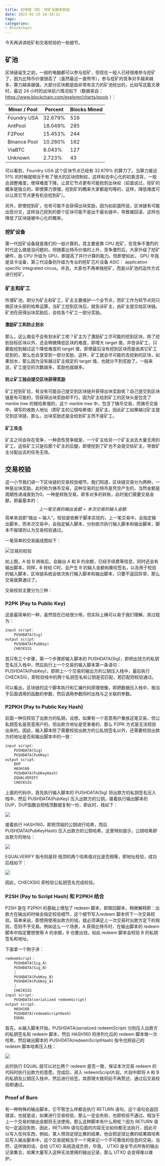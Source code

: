 ```yaml
---
title: 区块链（四）：挖矿与脚本校验
date: 2023-02-25 16:18:12
tags:
categories:
- Blockchain
---
```


今天再讲讲挖矿和交易校验的一些细节。

<!--more-->

## 矿池

区块链诞生之初，一般的电脑都可以参与挖矿，但现在一般人已经很难参与挖矿了，因为比特币价值很高了（虽然最近一直熊市），参与挖矿的竞争对手越来越多，算力越来越强，大部分区块都是由非常有实力的矿池挖出的，比如写这篇文章时，最近 24 小时的出块前六情况如下（数据来自：https://www.blockchain.com/explorer/charts/pools ）：

| **Miner / Pool** | **Percent** | **Blocks Mined** |
| ---------------- | ----------- | ---------------- |
| Foundry USA      | 32.679%     | 516              |
| AntPool          | 18.049%     | 285              |
| F2Pool           | 15.453%     | 244              |
| Binance Pool     | 10.260%     | 162              |
| ViaBTC           | 8.043%      | 127              |
| Unknown          | 2.723%      | 43               |

可以看到，Foundry USA 这个区块节点已经有 32.679% 的算力了。当算力接近 51% 的时候就相当于有了很大的区块控制权，这样和去中心化的初衷违背，一般会调整难度，使得难度下降，让其它节点更有可能抢到出块权（前面说过，挖矿的概率是独立的，即使算力很强，挖到矿的概率大家都是均等的，这样，降低难度可以让其它节点更有机会挖到矿）。

另外，即使挖到矿，也有可能不会获得出块奖励，因为如前面所说，区块链有可能出现分叉，这样自己挖到的那个区块可能不是出于最长链中，导致被回滚，这样也降低了区块链被中心化的概率。



### 挖矿设备

第一代挖矿设备就是我们的一般计算机，其主要是靠 CPU 挖矿，在竞争不激烈的时代这么做是没问题的。但随着比特币价值的上升，竞争激烈后，大家升级了挖矿硬件，由 CPU 升级为 GPU，即提高了并行计算的能力。但即使如此， GPU 毕竟是显卡设备，第三代设备则升级为专业的挖矿芯片设备 ASIC： application specific integrated circus。并且，大家也不再单独挖矿，而是以矿池的运作方式进行挖矿。



### 矿主和矿工

所谓矿池，即分为矿主和矿工，矿主主要维护一个全节点，而矿工作为轻节点则只做区块头部的哈希运算，当矿工挖到区块后，就告诉矿主，由矿主提交给区块链。矿池在获得出块奖励后，会给各个矿工一部分奖励。



#### 激励矿工和防止划水

那么，这么做会不会有划水矿工呢？矿主为了激励矿工尽可能的挖到区块，除了挖到目标区块以外，还会稍微降低区块的难度，即增大 target 值，并告诉矿工，只要能挖到越过这个降低难度的 target 值，即使最后没有挖到区块而是由其它矿工挖到的，那么也会享受到一部分奖励，这样，矿工就会尽可能的去挖新的区块，如果划水，那么因为没有越过矿主规定的 target 值，也就分不到奖励了。一般来说，矿工提交的次数越多，奖励也就越多。



#### 防止矿工独自提交区块获得奖励

矿工挖到矿后，有没有可能自己提交到区块链并获得出块奖励呢？自己提交到区块链是有可能的，但获得出块奖励却不行。因为矿主给到矿工的区块头是包含了 merkle tree 的根哈希值的，这个 merkle tree 中，包含了铸币交易，而铸币交易中，填写的收款人地址（即矿主的公钥哈希值）是矿主，因此矿工如果越过矿主提交到区块链，那么，出块奖励还是会给到矿主而不是矿工。



#### 矿工攻击

矿主之间会存在竞争，一种恶性竞争就是，一个矿主给另一个矿主派去大量无用的矿工，这些矿工只是拉那个矿主的后腿，即使挖到了矿也不会提交给矿主，导致矿主分配出去的任务无效。



## 交易校验

这一小节我们讲一下区块链的交易校验细节。我们知道，区块链交易分为两种，一种是出块奖励，此时称为铸币交易，这种交易的比特币是凭空产生的，当然金额是周期性递减直到为0。一种是转账交易，即多对多的转账，此时我们需要交易金额，即最基本的：
$$
上一笔交易的输出金额 = 本次交易的输入金额
$$
简单来说即“输出 = 输入”。校验是依赖于脚本实现的，上一笔交易中，会指定输出脚本，而本次交易中，会指定输入脚本，分别依次执行输入脚本和输出脚本，脚本不报错则认为交易校验通过。

一笔简单的交易画成图如下：

![交易的校验](https://www.jackhuang.cc/svg/blockchain-verify-dealing.svg)

如上图，A 给 B 转账后，会输出 A 和 B 的余额，已经手续费等信息，同时还会有输出脚本，同样，B 转给 C时，会产生 B 的输入金额和撕咬签名，以及用于校验的输入脚本，区块链系统会依次执行输入脚本和输出脚本，只要不返回异常，那么交易就算通过了。

交易校验主要分为三种：

### P2PK (Pay to Public Key)

这是最简单的一种，虽然现在已经很少用，但实际上确可以易于我们理解，其过程为：

```rust
input script:
	PUSHDATA(Sig)
output script:
	PUSHDATA(PubKey)
	CHECKSIG
```

其只有三个步骤，第一个步骤即输入脚本的 PUSHDATA(Sig)，即把出钱方的私钥签名压入栈中，然后执行上一个交易的输入脚本第一条语句：PUSHDATA(PubKey)，即把上一个交易的输出方的公钥压入栈中，最后执行 CHECKSIG，即校验栈中的两个私钥签名和公钥是否匹配，若匹配则校验通过。

可以看出，区块链的这个脚本执行和汇编代码原理很像，即把数据压入栈中，相当于后面调用的函数的参数，然后调用参数同时出栈与之关联的参数。



### P2PKH (Pay to Public Key Hash)

前面一种仅校验了出款方的私钥，设想，如果有一个恶意用户重放这笔交易，但公私钥签名是恶意用户的，但出款方地址是受害者的，那么 P2PK 方式是无法校验出来的。因此，输入脚本除了需要校验出款方的公私钥签名以外，还需要校验出款方的地址是否和输出脚本中的一致：

```rust
input script:
	PUSHDATA(Sig)
	PUSHDATA(PubKey)
output script:
	DUP 
	HASH160 
	PUSHDATA(PubKeyHash) 
	EQUALVERIFY 
	CHECKSIG
```

上面的代码中，首先执行输入脚本的 PUSHDATA(Sig) 将出款方的私钥签名压入栈中，然后 PUSHDATA(PubKey) 压入出款方的公钥。接着执行输出脚本的 DUP，DUP函数会把栈顶数据复制一份，即此时，栈如下：

![](https://www.jackhuang.cc/svg/blockchain-key1.svg)

接着执行 HASH160，即把顶端的公钥进行哈希，而后 PUSHDATA(PubKeyHash) 压入出款方的公钥哈希，这里特别提示，公钥哈希即出款方的地址：

![](https://www.jackhuang.cc/svg/blockchain-key2.svg)

EQUALVERIFY 指令则是将 栈顶的两个哈希值对比是否相等，即地址校验，成功后栈如下：

![](https://www.jackhuang.cc/svg/blockchain-key3.svg)

因此，CHECKSIG 即校验公私钥签名完成校验。



### P2SH (Pay to Script Hash) 和 P2PKH 结合

P2SH 是在 P2PKH 的基础上增加了 redeem 脚本，即赎回脚本，稍微解释即：出款方在输出的时候会指定校验细节，这个细节写入redeem 脚本供下一次交易校验。简单来说，即想用使用出款方的钱，就必须满足上一次交易时出款方定下的规则，否则不予交易。例如这么一个场景，A 获得比特币时，在输出脚本的 redeem 脚本中指定要想使用 A 的余额，B 也要出钱，如此 redeem 脚本会校验 B 的私钥签名和地址。

下面拿一个例子讲：

```rust
redeemScript：
	PUSHDATA(Sig_A)
	PUSHDATA(Sig_B)
	2
	PUSHDATA(PubKey_B)
	PUSHDATA(PubKey_A)
	2
	CHECKSIG
input script:
	PUSHDATA(serialized redeemScript)
output script:
	HASH160 
	PUSHDATA(redeemScriptHash) 
	EQUAL
```

首先，从输入脚本开始，PUSHDATA(serialized redeemScript) 分别压入出款方的私钥签名和 redeem 脚本，然后 HASH160 将序列化后的 redeem 脚本做一次哈希，然后输出脚本的 PUSHDATA(redeemScriptHash) 指令也把自己的 redeem 脚本哈希压入栈：

![](https://www.jackhuang.cc/svg/blockchain-key4.svg)

此时执行 EQUAL 就可以对比两个 redeem 是否一致，保证本次交易 redeem 的代码时执行出款方的意愿。完成后，进入 redeemScript片段，片段中即将 A 和 B 的私钥及公钥压入栈中，然后进行验签，其原理大致同前不再赘述，通过后交易校验即通过。



### Proof of Burn

有一种特殊的输出脚本，它不管怎么样都会执行 RETURN 语句，这个语句会返回错误，也就是说，如果进行交易校验，那么一定会失败，也即校验不通过。相当于上一个交易的输出金额将无法使用。那么这种脚本有什么用呢？因为 RETURN 语句一定返回失败，因此，RETURN 语句后面的内容无论如何都无法执行，因此可以写入任何东西，例如，某人预测足球比赛的结果，他会把足球比赛的结果取哈希后写入输出脚本中，这个交易就相当于一个用来记一个不可篡改的信息的交易。当然，这样做的话，会给 UTXO 系统造成负担，毕竟， UTXO 是全节点所有的输出记录集合，如果大量写入这种无法使用的输出记录，那么 UTXO 会变得难以维护。



